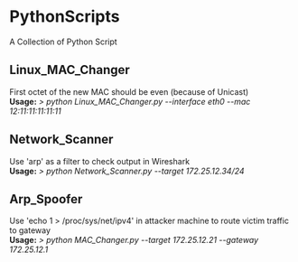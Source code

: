 # PythonScripts
A Collection of Python Script
## Linux_MAC_Changer
First octet of the new MAC should be even (because of Unicast)<br/>
<b>Usage:</b> <i>> python Linux_MAC_Changer.py --interface eth0 --mac 12:11:11:11:11:11</i>
## Network_Scanner
Use 'arp' as a filter to check output in Wireshark<br/>
<b>Usage:</b> <i>> python Network_Scanner.py --target 172.25.12.34/24</i>
## Arp_Spoofer
Use 'echo 1 > /proc/sys/net/ipv4' in attacker machine to route victim traffic to gateway<br/>
<b>Usage:</b> <i>> python MAC_Changer.py --target 172.25.12.21 --gateway 172.25.12.1</i>
